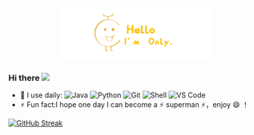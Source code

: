 <p align="center"><a  target="_Blank"><img width="60%" src="https://github.com/OnlyOnlyOne/OnlyOnlyOne/blob/main/title.png" /></a></p>

### Hi there <img src="https://codingnbb.com/images/wavehand.gif" width="25px"> 



- 🚀 I use daily:
  ![Java](https://img.shields.io/badge/-java-3f4441?style=plastic&logo=java)
  ![Python](https://img.shields.io/badge/-Python-8fcfd1?style=plastic&logo=Python)
  ![Git](https://img.shields.io/badge/-Git-black?style=plastic&logo=git)
  ![Shell](https://img.shields.io/badge/-Shell-blasck?style=plastic&logo=Shell)
  ![VS Code](https://img.shields.io/badge/-VS%20Code-007ACC?style=plastic&logo=visual-studio-code)
- ⚡ Fun fact:I hope one day I can become a ⚡ superman ⚡，enjoy 😄 ！


[![GitHub Streak](https://github-readme-streak-stats.herokuapp.com/?user=OnlyOnlyOne&theme=default)](https://git.io/streak-stats)
